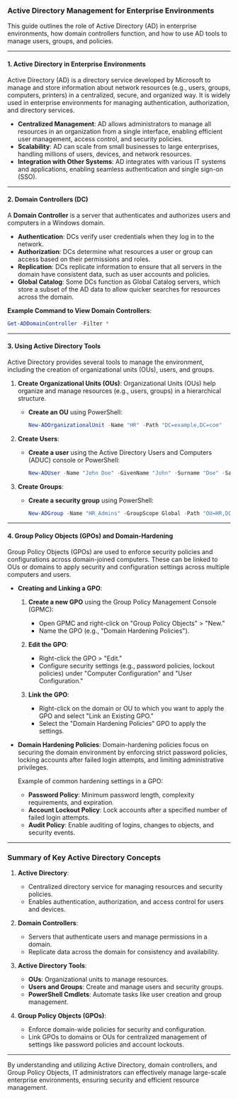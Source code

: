 
### Active Directory Management for Enterprise Environments

This guide outlines the role of Active Directory (AD) in enterprise environments, how domain controllers function, and how to use AD tools to manage users, groups, and policies.

---

#### 1. **Active Directory in Enterprise Environments**

Active Directory (AD) is a directory service developed by Microsoft to manage and store information about network resources (e.g., users, groups, computers, printers) in a centralized, secure, and organized way. It is widely used in enterprise environments for managing authentication, authorization, and directory services.

- **Centralized Management**: AD allows administrators to manage all resources in an organization from a single interface, enabling efficient user management, access control, and security policies.
- **Scalability**: AD can scale from small businesses to large enterprises, handling millions of users, devices, and network resources.
- **Integration with Other Systems**: AD integrates with various IT systems and applications, enabling seamless authentication and single sign-on (SSO).

---

#### 2. **Domain Controllers (DC)**

A **Domain Controller** is a server that authenticates and authorizes users and computers in a Windows domain.

- **Authentication**: DCs verify user credentials when they log in to the network.
- **Authorization**: DCs determine what resources a user or group can access based on their permissions and roles.
- **Replication**: DCs replicate information to ensure that all servers in the domain have consistent data, such as user accounts and policies.
- **Global Catalog**: Some DCs function as Global Catalog servers, which store a subset of the AD data to allow quicker searches for resources across the domain.

**Example Command to View Domain Controllers**:
```powershell
Get-ADDomainController -Filter *
```

---

#### 3. **Using Active Directory Tools**

Active Directory provides several tools to manage the environment, including the creation of organizational units (OUs), users, and groups.

1. **Create Organizational Units (OUs)**:
   Organizational Units (OUs) help organize and manage resources (e.g., users, groups) in a hierarchical structure.

   - **Create an OU** using PowerShell:
     ```powershell
     New-ADOrganizationalUnit -Name "HR" -Path "DC=example,DC=com"
     ```

2. **Create Users**:
   - **Create a user** using the Active Directory Users and Computers (ADUC) console or PowerShell:
     ```powershell
     New-ADUser -Name "John Doe" -GivenName "John" -Surname "Doe" -SamAccountName "jdoe" -UserPrincipalName "jdoe@example.com" -Path "OU=HR,DC=example,DC=com" -AccountPassword (ConvertTo-SecureString "Password123" -AsPlainText -Force) -Enabled $true
     ```

3. **Create Groups**:
   - **Create a security group** using PowerShell:
     ```powershell
     New-ADGroup -Name "HR_Admins" -GroupScope Global -Path "OU=HR,DC=example,DC=com"
     ```

---

#### 4. **Group Policy Objects (GPOs) and Domain-Hardening**

Group Policy Objects (GPOs) are used to enforce security policies and configurations across domain-joined computers. These can be linked to OUs or domains to apply security and configuration settings across multiple computers and users.

- **Creating and Linking a GPO**:
   1. **Create a new GPO** using the Group Policy Management Console (GPMC):
      - Open GPMC and right-click on "Group Policy Objects" > "New."
      - Name the GPO (e.g., "Domain Hardening Policies").
   
   2. **Edit the GPO**:
      - Right-click the GPO > "Edit."
      - Configure security settings (e.g., password policies, lockout policies) under "Computer Configuration" and "User Configuration."

   3. **Link the GPO**:
      - Right-click on the domain or OU to which you want to apply the GPO and select "Link an Existing GPO."
      - Select the "Domain Hardening Policies" GPO to apply the settings.

- **Domain Hardening Policies**:
   Domain-hardening policies focus on securing the domain environment by enforcing strict password policies, locking accounts after failed login attempts, and limiting administrative privileges.

   Example of common hardening settings in a GPO:
   - **Password Policy**: Minimum password length, complexity requirements, and expiration.
   - **Account Lockout Policy**: Lock accounts after a specified number of failed login attempts.
   - **Audit Policy**: Enable auditing of logins, changes to objects, and security events.

---

### Summary of Key Active Directory Concepts

1. **Active Directory**:
   - Centralized directory service for managing resources and security policies.
   - Enables authentication, authorization, and access control for users and devices.

2. **Domain Controllers**:
   - Servers that authenticate users and manage permissions in a domain.
   - Replicate data across the domain for consistency and availability.

3. **Active Directory Tools**:
   - **OUs**: Organizational units to manage resources.
   - **Users and Groups**: Create and manage users and security groups.
   - **PowerShell Cmdlets**: Automate tasks like user creation and group management.

4. **Group Policy Objects (GPOs)**:
   - Enforce domain-wide policies for security and configuration.
   - Link GPOs to domains or OUs for centralized management of settings like password policies and account lockouts.

---

By understanding and utilizing Active Directory, domain controllers, and Group Policy Objects, IT administrators can effectively manage large-scale enterprise environments, ensuring security and efficient resource management.